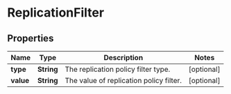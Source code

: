 
# ReplicationFilter

## Properties
Name | Type | Description | Notes
------------ | ------------- | ------------- | -------------
**type** | **String** | The replication policy filter type. |  [optional]
**value** | **String** | The value of replication policy filter. |  [optional]



